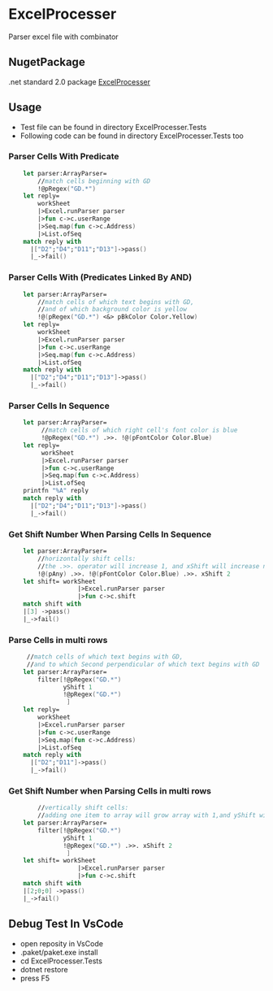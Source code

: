 # ExcelProcesser
Parser excel file with combinator
## NugetPackage
  .net standard 2.0 package
  [ExcelProcesser](https://www.nuget.org/packages/ExcelProcesser/)
## Usage
 * Test file can be found in directory ExcelProcesser.Tests
 * Following code can be found in directory ExcelProcesser.Tests too
### Parser Cells With Predicate
```fsharp
    let parser:ArrayParser=
        //match cells beginning with GD
        !@pRegex("GD.*")
    let reply=
        workSheet
        |>Excel.runParser parser
        |>fun c->c.userRange
        |>Seq.map(fun c->c.Address)
        |>List.ofSeq
    match reply with
      |["D2";"D4";"D11";"D13"]->pass()
      |_->fail()
```
### Parser Cells With (Predicates Linked By AND)
```fsharp
    let parser:ArrayParser=
        //match cells of which text begins with GD,
        //and of which background color is yellow
        !@(pRegex("GD.*") <&> pBkColor Color.Yellow)
    let reply=
        workSheet
        |>Excel.runParser parser
        |>fun c->c.userRange
        |>Seq.map(fun c->c.Address)
        |>List.ofSeq
    match reply with
      |["D2";"D4";"D11";"D13"]->pass()
      |_->fail()        
```
### Parser Cells In Sequence
```fsharp
    let parser:ArrayParser=
         //match cells of which right cell's font color is blue 
         !@pRegex("GD.*") .>>. !@(pFontColor Color.Blue)
    let reply=
         workSheet
         |>Excel.runParser parser
         |>fun c->c.userRange
         |>Seq.map(fun c->c.Address)
         |>List.ofSeq
    printfn "%A" reply    
    match reply with
      |["D2";"D4";"D11";"D13"]->pass()
      |_->fail()             
```
### Get Shift Number When Parsing Cells In Sequence
```fsharp
    let parser:ArrayParser=
        //horizontally shift cells:
        //the .>>. operator will increase 1, and xShift will increase n
        !@(pAny) .>>. !@(pFontColor Color.Blue) .>>. xShift 2
    let shift= workSheet
                   |>Excel.runParser parser
                   |>fun c->c.shift
    match shift with
    |[3] ->pass()
    |_->fail()              
```

### Parse Cells in multi rows
```fsharp
     //match cells of which text begins with GD,
     //and to which Second perpendicular of which text begins with GD
    let parser:ArrayParser=
        filter[!@pRegex("GD.*")
               yShift 1
               !@pRegex("GD.*")
                ]
    let reply=
        workSheet
        |>Excel.runParser parser
        |>fun c->c.userRange
        |>Seq.map(fun c->c.Address)
        |>List.ofSeq
    match reply with
      |["D2";"D11"]->pass()
      |_->fail()                  
```
### Get Shift Number when Parsing Cells in multi rows
```fsharp
        //vertically shift cells:
        //adding one item to array will grow array with 1,and yShift will grow array with n
    let parser:ArrayParser=
        filter[!@pRegex("GD.*")
               yShift 1
               !@pRegex("GD.*") .>>. xShift 2
                ]
    let shift= workSheet
                   |>Excel.runParser parser
                   |>fun c->c.shift
    match shift with
    |[2;0;0] ->pass()
    |_->fail()                  
```
## Debug Test In VsCode
  * open reposity in VsCode
  * .paket/paket.exe install
  * cd ExcelProcesser.Tests
  * dotnet restore
  * press F5
